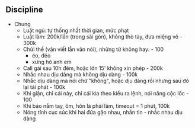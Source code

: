 ## Discipline

- Chung
    - Luật ngủ: tự thống nhất thời gian, mức phạt
    - Luật làm: 200k/lần (trong sài gòn), không thò tay, đưa miệng vô - 300k
    - Chửi thề (văn viết lẫn văn nói), những từ không hay: - 100
        - éo, đéo
        - xưng hô anh em
    - Call gái sau 10h đêm, hoặc lớn 15' không xin phép - 200k
    - Nhắc nhau dịu dàng mà không dịu dàng - 100k
    - Nhắc dịu dàng mà nói chữ "không", hoặc dịu dàng rồi nhưng sau đó lại tái phát - 100k
    - Khi giận, chỉ cái này, chỉ cái kia theo kiểu ra lệnh, nói năng cộc lốc - 100
    - Khi bảo nắm tay, ôm, hôn là phải làm, timeout = 1 phút, 100k
    - Nóng tính cục súc khi hai đứa gặo nhau, nhắn tin - nhắc nhau dịu dàng
    
    
    
    